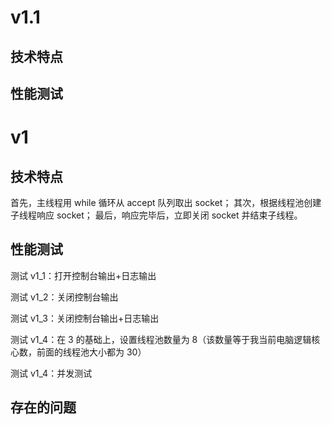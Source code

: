 # v1.1
## 技术特点

## 性能测试


# v1
## 技术特点
首先，主线程用 while 循环从 accept 队列取出 socket；
其次，根据线程池创建子线程响应 socket；
最后，响应完毕后，立即关闭 socket 并结束子线程。

## 性能测试
测试 v1_1：打开控制台输出+日志输出

测试 v1_2：关闭控制台输出

测试 v1_3：关闭控制台输出+日志输出

测试 v1_4：在 3 的基础上，设置线程池数量为 8（该数量等于我当前电脑逻辑核心数，前面的线程池大小都为 30）

测试 v1_4：并发测试

## 存在的问题



